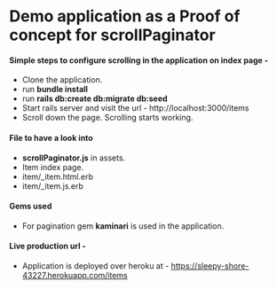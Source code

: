 # Demo application as a Proof of concept for scrollPaginator

#### Simple steps to configure scrolling in the application on index page - 

* Clone the application.
* run **bundle install**
* run **rails db:create db:migrate db:seed**
* Start rails server and visit the url - http://localhost:3000/items
* Scroll down the page. Scrolling starts working.
 
#### File to have a look into

* **scrollPaginator.js** in assets.
* Item index page.
* item/_item.html.erb
* item/_item.js.erb

#### Gems used

* For pagination gem **kaminari** is used in the application.

#### Live production url - 

* Application is deployed over heroku at - https://sleepy-shore-43227.herokuapp.com/items